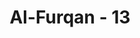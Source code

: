 ---
title: "Al-Furqan - 13"
no: 13
arabic_no: ١٣
ayah: وَاِذَآ اُلْقُوْا مِنْهَا مَكَانًا ضَيِّقًا مُّقَرَّنِيْنَ دَعَوْا هُنَالِكَ ثُبُوْرًا ۗ
translation: "Dan apabila mereka dilemparkan ke tempat yang sempit di neraka dengan dibelenggu, mereka di sana berteriak mengharapkan kebinasaan."
tafsir: "Bila mereka dilemparkan ke suatu tempat yang sempit di neraka itu dengan tangan terbelenggu di sanalah mereka akan berseru \"Celakalah aku! Kenapa aku dahulu mengacuhkan petunjuk yang diturunkan Allah dengan perantaraan Rasul-Nya, kenapa aku membantah dan menolaknya benar-benar aku ini seorang yang celaka.\""
---